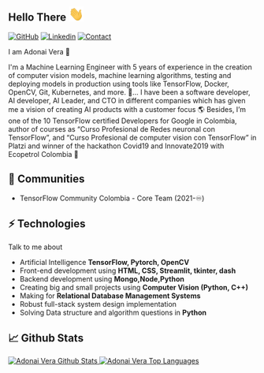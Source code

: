 <h2> Hello There <img src="https://raw.githubusercontent.com/ABSphreak/ABSphreak/master/gifs/Hi.gif" width="30px"></h2>

[![GitHub](https://img.shields.io/badge/SUPPORT%20AT-GITHUB-blue?style=for-the-badge&logo=github)](https://github.com/AdonaiVera) [![Linkedin](https://img.shields.io/badge/MY%20PROFILE-Linkedin-blue?style=for-the-badge&logo=github)](https://www.linkedin.com/in/adonai-vera/) 
 [![Contact](https://img.shields.io/badge/CONTACT-GMAIL-yellow?style=for-the-badge&logo=gmail&logoColor=white)](mailto:adonai.vera@gmail.com)
 
I am Adonai Vera 🧔

I'm a Machine Learning Engineer with 5 years of experience in the creation of computer vision models, machine learning algorithms, testing and deploying models in production using tools like TensorFlow, Docker, OpenCV, Git, Kubernetes, and more. 🚀...
I have been a software developer, AI developer, AI Leader, and CTO in different companies which has given me a vision of creating AI products with a customer focus 🌎 Besides, I’m one of the 10 TensorFlow certified Developers for Google in Colombia, author of courses as  “Curso Profesional de Redes neuronal con TensorFlow”, and “Curso Profesional de computer  vision con TensorFlow” in Platzi and winner of the hackathon Covid19 and Innovate2019 with Ecopetrol Colombia 🌟

## 👯 Communities
- TensorFlow Community Colombia - Core Team (2021-♾)

## ⚡ Technologies
Talk to me about
- Artificial Intelligence **TensorFlow, Pytorch, OpenCV**
- Front-end development using **HTML, CSS, Streamlit, tkinter, dash**
- Backend development using **Mongo,Node,Python**
- Creating big and small projects using **Computer Vision (Python, C++)**
- Making for **Relational Database Management Systems**
- Robust full-stack system design implementation
- Solving Data structure and algorithm questions in **Python**


## 📈 Github Stats
<a href="https://github.com/Furkan-Gulsen/Furkan-Gulsen">
 <img alt="Adonai Vera Github Stats" src="https://github-readme-stats.vercel.app/api/?username=adonaivera&show_icons=true&count_private=true&theme=react&hide_border=true&bg_color=1F222E&title_color=F85D7F&icon_color=F8D866" height="192px"/>
</a>
<a href="https://github.com/Furkan-Gulsen/Furkan-Gulsen">
 <img alt="Adonai Vera Top Languages" src="https://github-readme-stats.vercel.app/api/top-langs/?username=adonaivera&langs_count=8&layout=compact&theme=react&hide_border=true&bg_color=1F222E&title_color=F85D7F&icon_color=F8D866&hide=Jupyter%20Notebook" height="192px"/>
 </a>
